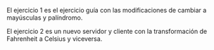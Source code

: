 El ejercicio 1 es el ejercicio guía con las modificaciones de cambiar a mayúsculas y palíndromo.

El ejercicio 2 es un nuevo servidor y cliente con la transformación de Fahrenheit a Celsius y viceversa. 


